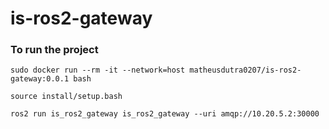 # is-ros2-gateway

### To run the project

```
sudo docker run --rm -it --network=host matheusdutra0207/is-ros2-gateway:0.0.1 bash
```

```
source install/setup.bash
```

```
ros2 run is_ros2_gateway is_ros2_gateway --uri amqp://10.20.5.2:30000
```

